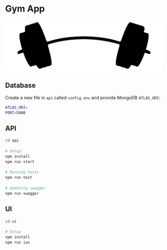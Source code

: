 # Gym App 

![gym app logo](ui/logo.png)

## Database
Create a new file in `api` called `config.env` and provide MongoDB `ATLAS_URI`:
```bash
ATLAS_URI=
PORT=5000
```
## API
```bash
cd api

# Setup
npm install
npm run start

# Running tests
npm run test

# Updating swagger
npm run swagger
```

## UI
```bash
cd ui

# Setup
npm install
npm run ios
```
